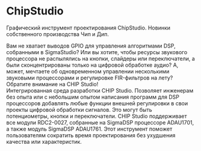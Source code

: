 # ChipStudio
Графический инструмент проектирования ChipStudio. Новинки собственного производства Чип и Дип. 

Вам не хватает выводов GPIO для управления алгоритмами DSP, собранными в SigmaStudio? Или вы хотите, чтобы ресурсы звукового процессора не распылялись на кнопки, слайдеры или переключатели, а были сконцентрированы только на цифровой обработке аудио? А, может, мечтаете об одновременном управлении несколькими звуковыми процессорами и регулировке FIR-фильтров на лету? 
Обратите внимание на CHIP Studio!  
Интегрированная среда разработки CHIP Studio. Позволяет инженерам без опыта или с небольшим опытом написания программ для DSP процессоров добавлять любые функции внешней регулировки в свои проекты цифровой обработки сигналов. Это могут быть потенциометры, кнопки и переключатели.
CHIP Studio поддерживает все модули RDC2-0027, собранные на SigmaDSP процессоре ADAU1701, а также модуль SigmaDSP ADAU1761.
Этот инструмент поможет пользователям сократить время проектирования без ухудшения качества или характеристик.
